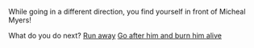 While going in a different direction, you find yourself in front of Micheal Myers!

What do you do next?
[Run away](run.md)
[Go after him and burn him alive](burn.md)
 